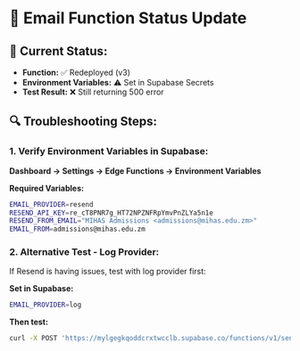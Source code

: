 # 📧 Email Function Status Update

## 🔄 **Current Status:**
- **Function:** ✅ Redeployed (v3)
- **Environment Variables:** ⚠️ Set in Supabase Secrets
- **Test Result:** ❌ Still returning 500 error

## 🔍 **Troubleshooting Steps:**

### **1. Verify Environment Variables in Supabase:**
**Dashboard → Settings → Edge Functions → Environment Variables**

**Required Variables:**
```bash
EMAIL_PROVIDER=resend
RESEND_API_KEY=re_cT8PNR7g_HT72NPZNFRpYmvPnZLYa5n1e
RESEND_FROM_EMAIL="MIHAS Admissions <admissions@mihas.edu.zm>"
EMAIL_FROM=admissions@mihas.edu.zm
```

### **2. Alternative Test - Log Provider:**
If Resend is having issues, test with log provider first:

**Set in Supabase:**
```bash
EMAIL_PROVIDER=log
```

**Then test:**
```bash
curl -X POST 'https://mylgegkqoddcrxtwcclb.supabase.co/functions/v1/send-email' \\\n  -H 'Authorization: Bearer eyJhbGciOiJIUzI1NiIsInR5cCI6IkpXVCJ9.eyJpc3MiOiJzdXBhYmFzZSIsInJlZiI6Im15bGdlZ2txb2RkY3J4dHdjY2xiIiwicm9sZSI6ImFub24iLCJpYXQiOjE3NTc1MTIwODMsImV4cCI6MjA3MzA4ODA4M30.7f-TwYz7E6Pp07oH5Lkkfw9c8d8JkeE81EXJqpCWiLw' \\\n  -H 'Content-Type: application/json' \\\n  -d '{\"to\":\"test@example.com\",\"subject\":\"Test\",\"template\":\"application-receipt\",\"data\":{\"applicationNumber\":\"APP123\",\"trackingCode\":\"MIHAS123\",\"programName\":\"Test\",\"submissionDate\":\"2025-01-20\",\"paymentStatus\":\"confirmed\"}}'\n```\n\n### **3. Check Supabase Logs:**\n**Dashboard → Logs → Edge Functions**\nLook for detailed error messages\n\n## 🎯 **Expected Results:**\n\n### **With Log Provider:**\n```json\n{\"message\":\"Email sent successfully\",\"provider\":\"log\",\"id\":null}\n```\n\n### **With Resend Provider:**\n```json\n{\"message\":\"Email sent successfully\",\"provider\":\"resend\",\"id\":\"re_xxxxxxxxxx\"}\n```\n\n## 🚨 **If Still Failing:**\n1. **Double-check environment variable names** (case-sensitive)\n2. **Verify Resend API key is valid**\n3. **Check Supabase function logs for specific error**\n4. **Try SMTP provider as fallback**\n\n**Status: Function deployed, needs environment variable verification in Supabase dashboard.**